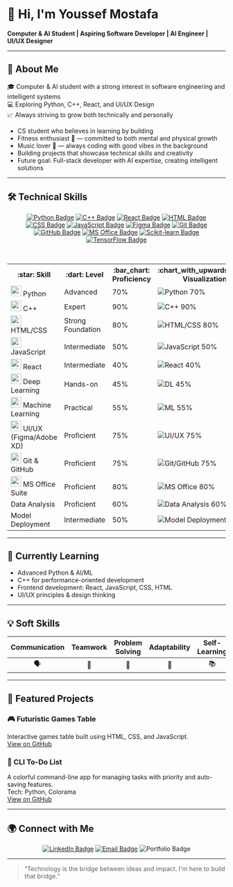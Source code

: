 # 👋 Hi, I'm Youssef Mostafa

**Computer & AI Student | Aspiring Software Developer | AI Engineer | UI/UX Designer**

---

## 🚀 About Me

🎓 Computer & AI student with a strong interest in software engineering and intelligent systems  
💻 Exploring Python, C++, React, and UI/UX Design  
📈 Always striving to grow both technically and personally

- CS student who believes in learning by building
- Fitness enthusiast 💪 — committed to both mental and physical growth
- Music lover 🎵 — always coding with good vibes in the background
- Building projects that showcase technical skills and creativity
- Future goal: Full-stack developer with AI expertise, creating intelligent solutions

---

## 🛠️ Technical Skills

<div align="center">

<!-- Badges for main technical stacks -->
<a href="https://www.python.org/" target="_blank"><img src="https://img.shields.io/badge/Python-3776AB?style=for-the-badge&logo=python&logoColor=white" alt="Python Badge"/></a>
<a href="https://isocpp.org/" target="_blank"><img src="https://img.shields.io/badge/C++-00599C?style=for-the-badge&logo=cplusplus&logoColor=white" alt="C++ Badge"/></a>
<a href="https://react.dev/" target="_blank"><img src="https://img.shields.io/badge/React-61DAFB?style=for-the-badge&logo=react&logoColor=black" alt="React Badge" /></a>
<a href="https://developer.mozilla.org/en-US/docs/Web/HTML" target="_blank"><img src="https://img.shields.io/badge/HTML5-E34F26?style=for-the-badge&logo=html5&logoColor=white" alt="HTML Badge"/></a>
<a href="https://developer.mozilla.org/en-US/docs/Web/CSS" target="_blank"><img src="https://img.shields.io/badge/CSS3-1572B6?style=for-the-badge&logo=css3&logoColor=white" alt="CSS Badge"/></a>
<a href="https://www.javascript.com/" target="_blank"><img src="https://img.shields.io/badge/JavaScript-F7DF1E?style=for-the-badge&logo=javascript&logoColor=black" alt="JavaScript Badge"/></a>
<a href="https://www.figma.com/" target="_blank"><img src="https://img.shields.io/badge/Figma-F24E1E?style=for-the-badge&logo=figma&logoColor=white" alt="Figma Badge"/></a>
<a href="https://git-scm.com/" target="_blank"><img src="https://img.shields.io/badge/Git-F05032?style=for-the-badge&logo=git&logoColor=white" alt="Git Badge"/></a>
<a href="https://github.com/" target="_blank"><img src="https://img.shields.io/badge/GitHub-181717?style=for-the-badge&logo=github&logoColor=white" alt="GitHub Badge"/></a>
<a href="https://www.microsoft.com/en/microsoft-365/microsoft-office" target="_blank"><img src="https://img.shields.io/badge/MS%20Office-0078D4?style=for-the-badge&logo=microsoft-office&logoColor=white" alt="MS Office Badge"/></a>
<a href="https://scikit-learn.org/" target="_blank"><img src="https://img.shields.io/badge/Scikit--Learn-F7931E?style=for-the-badge&logo=scikit-learn&logoColor=white" alt="Scikit-learn Badge"/></a>
<a href="https://www.tensorflow.org/" target="_blank"><img src="https://img.shields.io/badge/TensorFlow-FF6F00?style=for-the-badge&logo=tensorflow&logoColor=white" alt="TensorFlow Badge"/></a>

</div>

<br/>

<!-- Table for proficiency (with icons + percentages) -->
<table align="center">
  <tr>
    <th>:star: Skill</th>
    <th>:dart: Level</th>
    <th>:bar_chart: Proficiency</th>
    <th>:chart_with_upwards_trend: Visualization</th>
  </tr>
  <tr>
    <td><img src="https://cdn.jsdelivr.net/gh/devicons/devicon/icons/python/python-original.svg" width="24"/> Python</td>
    <td>Advanced</td>
    <td>70%</td>
    <td><img src="https://progress-bar.dev/70/?width=200&color=3776AB" alt="Python 70%"/></td>
  </tr>
  <tr>
    <td><img src="https://cdn.jsdelivr.net/gh/devicons/devicon/icons/cplusplus/cplusplus-original.svg" width="24"/> C++</td>
    <td>Expert</td>
    <td>90%</td>
    <td><img src="https://progress-bar.dev/90/?width=200&color=00599C" alt="C++ 90%"/></td>
  </tr>
  <tr>
    <td><img src="https://cdn.jsdelivr.net/gh/devicons/devicon/icons/html5/html5-original.svg" width="24"/> HTML/CSS</td>
    <td>Strong Foundation</td>
    <td>80%</td>
    <td><img src="https://progress-bar.dev/80/?width=200&color=E34F26" alt="HTML/CSS 80%"/></td>
  </tr>
  <tr>
    <td><img src="https://cdn.jsdelivr.net/gh/devicons/devicon/icons/javascript/javascript-original.svg" width="24"/> JavaScript</td>
    <td>Intermediate</td>
    <td>50%</td>
    <td><img src="https://progress-bar.dev/50/?width=200&color=F7DF1E" alt="JavaScript 50%"/></td>
  </tr>
  <tr>
    <td><img src="https://cdn.jsdelivr.net/gh/devicons/devicon/icons/react/react-original.svg" width="24"/> React</td>
    <td>Intermediate</td>
    <td>40%</td>
    <td><img src="https://progress-bar.dev/40/?width=200&color=61DAFB" alt="React 40%"/></td>
  </tr>
  <tr>
    <td><img src="https://cdn.jsdelivr.net/gh/devicons/devicon/icons/tensorflow/tensorflow-original.svg" width="24"/> Deep Learning</td>
    <td>Hands-on</td>
    <td>45%</td>
    <td><img src="https://progress-bar.dev/45/?width=200&color=FF6F00" alt="DL 45%"/></td>
  </tr>
  <tr>
    <td><img src="https://cdn.jsdelivr.net/gh/devicons/devicon/icons/scikit-learn/scikit-learn-original.svg" width="24"/> Machine Learning</td>
    <td>Practical</td>
    <td>55%</td>
    <td><img src="https://progress-bar.dev/55/?width=200&color=F7931E" alt="ML 55%"/></td>
  </tr>
  <tr>
    <td><img src="https://cdn.jsdelivr.net/gh/devicons/devicon/icons/figma/figma-original.svg" width="24"/> UI/UX (Figma/Adobe XD)</td>
    <td>Proficient</td>
    <td>75%</td>
    <td><img src="https://progress-bar.dev/75/?width=200&color=F24E1E" alt="UI/UX 75%"/></td>
  </tr>
  <tr>
    <td><img src="https://cdn.jsdelivr.net/gh/devicons/devicon/icons/git/git-original.svg" width="24"/> Git & GitHub</td>
    <td>Proficient</td>
    <td>75%</td>
    <td><img src="https://progress-bar.dev/75/?width=200&color=181717" alt="Git/GitHub 75%"/></td>
  </tr>
  <tr>
    <td><img src="https://cdn.jsdelivr.net/gh/devicons/devicon/icons/microsoft/microsoft-original.svg" width="24"/> MS Office Suite</td>
    <td>Proficient</td>
    <td>80%</td>
    <td><img src="https://progress-bar.dev/80/?width=200&color=0078D4" alt="MS Office 80%"/></td>
  </tr>
  <tr>
    <td>Data Analysis</td>
    <td>Proficient</td>
    <td>60%</td>
    <td><img src="https://progress-bar.dev/60/?width=200&color=00B8D9" alt="Data Analysis 60%"/></td>
  </tr>
  <tr>
    <td>Model Deployment</td>
    <td>Intermediate</td>
    <td>50%</td>
    <td><img src="https://progress-bar.dev/50/?width=200&color=888888" alt="Model Deployment 50%"/></td>
  </tr>
</table>

</div>

---

## 🌱 Currently Learning

- Advanced Python & AI/ML
- C++ for performance-oriented development
- Frontend development: React, JavaScript, CSS, HTML
- UI/UX principles & design thinking

---

## 💡 Soft Skills

| Communication | Teamwork | Problem Solving | Adaptability | Self-Learning | Leadership | Marketing | Brand Representation |
|:-------------:|:--------:|:---------------:|:------------:|:-------------:|:----------:|:---------:|:--------------------:|
| 🗣️            | 🤝       | 🧩              | 🔄           | 📚            | 👑         | 💼        | 🎯                 |

---

## 📌 Featured Projects

### 🎮 Futuristic Games Table
Interactive games table built using HTML, CSS, and JavaScript.  
[View on GitHub](#)

### 📝 CLI To-Do List
A colorful command-line app for managing tasks with priority and auto-saving features.  
Tech: Python, Colorama  
[View on GitHub](#)

---

## 🌍 Connect with Me

<p align="center">
  <a href="https://www.linkedin.com/in/youssefmostafa"><img src="https://img.shields.io/badge/LinkedIn-blue?style=for-the-badge&logo=linkedin&logoColor=white" alt="LinkedIn Badge"></a>
  <a href="mailto:youssef216206@example.com"><img src="https://img.shields.io/badge/Email-D14836?style=for-the-badge&logo=gmail&logoColor=white" alt="Email Badge"></a>
  <img src="https://img.shields.io/badge/Portfolio-Coming%20Soon-blueviolet?style=for-the-badge" alt="Portfolio Badge">
</p>

---

> “Technology is the bridge between ideas and impact. I'm here to build that bridge.”
